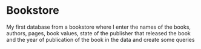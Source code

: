 # Bookstore
My first database from a bookstore where I enter the names of the books, authors, pages, book values, state of the publisher that released the book and the year of publication of the book in the data and create some queries
